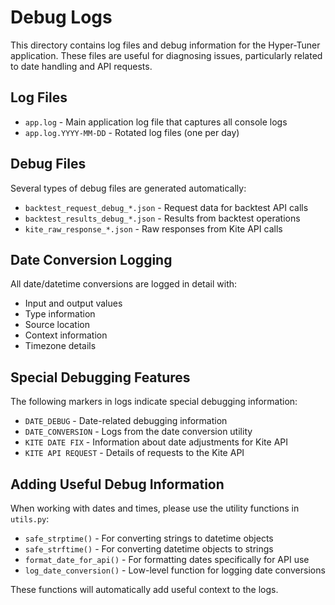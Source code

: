# Debug Logs

This directory contains log files and debug information for the Hyper-Tuner application. These files are useful for diagnosing issues, particularly related to date handling and API requests.

## Log Files

- `app.log` - Main application log file that captures all console logs
- `app.log.YYYY-MM-DD` - Rotated log files (one per day)

## Debug Files

Several types of debug files are generated automatically:

- `backtest_request_debug_*.json` - Request data for backtest API calls
- `backtest_results_debug_*.json` - Results from backtest operations
- `kite_raw_response_*.json` - Raw responses from Kite API calls

## Date Conversion Logging

All date/datetime conversions are logged in detail with:
- Input and output values
- Type information
- Source location
- Context information
- Timezone details

## Special Debugging Features

The following markers in logs indicate special debugging information:

- `DATE_DEBUG` - Date-related debugging information
- `DATE_CONVERSION` - Logs from the date conversion utility
- `KITE DATE FIX` - Information about date adjustments for Kite API
- `KITE API REQUEST` - Details of requests to the Kite API

## Adding Useful Debug Information

When working with dates and times, please use the utility functions in `utils.py`:

- `safe_strptime()` - For converting strings to datetime objects
- `safe_strftime()` - For converting datetime objects to strings
- `format_date_for_api()` - For formatting dates specifically for API use
- `log_date_conversion()` - Low-level function for logging date conversions

These functions will automatically add useful context to the logs. 